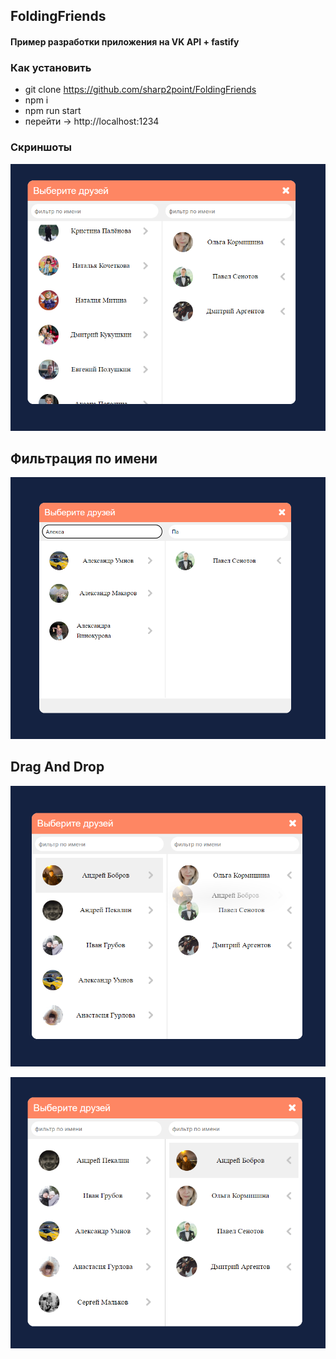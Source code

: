 ## FoldingFriends

#### Пример разработки приложения на VK API + fastify

### Как установить
- git clone https://github.com/sharp2point/FoldingFriends
- npm i
- npm run start
- перейти -> http://localhost:1234

### Скриншоты

![My Image](screens/simple.png)
## Фильтрация по имени
![My Image](screens/filter.png)
## Drag And Drop
![My Image](screens/dnd.png)

![My Image](screens/dnd_end.png)


